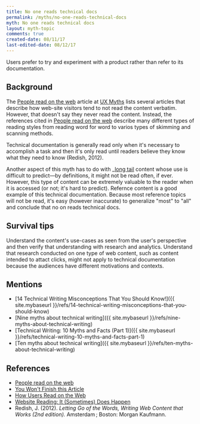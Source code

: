 ```yaml
---
title: No one reads technical docs
permalink: /myths/no-one-reads-technical-docs
myth: No one reads technical docs
layout: myth-topic
comments: true
created-date: 08/11/17
last-edited-date: 08/12/17
---
```


Users prefer to try and experiment with a product rather than refer to its documentation.

## Background

The [People read on the web](http://uxmyths.com/post/647473628/myth-people-read-on-the-web) article at [UX Myths](http://uxmyths.com) lists several articles that describe how web-site visitors tend to not read the content verbatim. However, that doesn't say they never read the content. Instead, the references cited in [People read on the web](http://uxmyths.com/post/647473628/myth-people-read-on-the-web) describe many different types of reading styles from reading word for word to varios types of skimming and scanning methods.

Technical documentation is generally read only when it's necessary to accomplish a task and then it's only read until readers believe they know what they need to know (Redish, 2012). 

Another aspect of this myth has to do with _[long tail](https://en.wikipedia.org/wiki/Long_tail) content whose use is difficult to predict&mdash;by definitions, it might not be read often, if ever. However, this type of content can be extremely valuable to the reader when it is accessed (or not; it's hard to predict). Refernce content is a good example of this technical documentation. Because most reference topics will not be read, it's easy (however inaccurate) to generalize "most" to "all" and conclude that no on reads technical docs.

## Survival tips

Understand the content's use-cases as seen from the user's perspective and then verify that understanding with research and analytics. Understand that research conducted on one type of web content, such as content intended to attact clicks, might not apply to technical documentation because the audiences have different motivations and contexts. 

## Mentions

* [14 Technical Writing Misconceptions That You Should Know!]({{ site.mybaseurl }}/refs/14-technical-writing-misconceptions-that-you-should-know)
* [Nine myths about technical writing]({{ site.mybaseurl }}/refs/nine-myths-about-technical-writing)
* [Technical Writing: 10 Myths and Facts (Part 1)]({{ site.mybaseurl }}/refs/technical-writing-10-myths-and-facts-part-1)
* [Ten myths about technical writing]({{ site.mybaseurl }}/refs/ten-myths-about-technical-writing)

## References

* [People read on the web](http://uxmyths.com/post/647473628/myth-people-read-on-the-web)
* [You Won't Finish this Article](http://www.slate.com/articles/technology/technology/2013/06/how_people_read_online_why_you_won_t_finish_this_article.html)
* [How Users Read on the Web](https://www.nngroup.com/articles/how-users-read-on-the-web/)
* [Website Reading: It (Sometimes) Does Happen](https://www.nngroup.com/articles/how-users-read-on-the-web/)
* Redish, J. (2012). _Letting Go of the Words, Writing Web Content that Works (2nd edition)._ Amsterdam ; Boston: Morgan Kaufmann.


